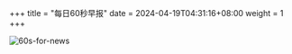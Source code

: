 +++
title = "每日60秒早报"
date = 2024-04-19T04:31:16+08:00
weight = 1
+++

![60s-for-news](/img/zaobao/zaobao.png "由 ALAPI 提供支持")
